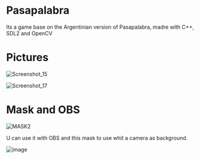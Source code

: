 # Pasapalabra
Its a game base on the Argentinian version of Pasapalabra, madre with C++, SDL2 and OpenCV 

# Pictures
![Screenshot_15](https://user-images.githubusercontent.com/37775910/147611901-da5debec-fcba-45c6-9283-a41ff02ff1cf.png)

![Screenshot_17](https://user-images.githubusercontent.com/37775910/147612070-41209fd6-901f-4f7a-8c37-a632eb919041.png)

# Mask and OBS
![MASK2](https://user-images.githubusercontent.com/37775910/147611960-f567d9f6-f5a6-496e-b53b-7d4b8293d23e.png)

U can use it with OBS and this mask to use whit a camera as background.

![image](https://user-images.githubusercontent.com/37775910/147612036-bf8fe6e4-097d-4e5c-bf59-951675820aac.png)
